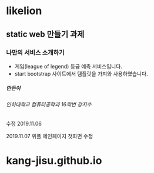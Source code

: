 # likelion

## static web 만들기 과제
### 나만의 서비스 소개하기

- 게임(league of legend) 등급 예측 서비스입니다.
- start bootstrap 사이트에서 템플릿을 가져와 사용하였습니다.


##### 만든이
###### 인하대학교 컴퓨터공학과 16학번 강지수

수정 2019.11.06

2019.11.07 위플 메인페이지 첫화면 수정
# kang-jisu.github.io

